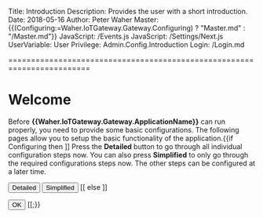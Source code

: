 ﻿Title: Introduction
Description: Provides the user with a short introduction.
Date: 2018-05-16
Author: Peter Waher
Master: {{(Configuring:=Waher.IoTGateway.Gateway.Configuring) ? "Master.md" : "/Master.md"}}
JavaScript: /Events.js
JavaScript: /Settings/Next.js
UserVariable: User
Privilege: Admin.Config.Introduction
Login: /Login.md


========================================================================

Welcome
=============================

<form>

Before **{{Waher.IoTGateway.Gateway.ApplicationName}}** can run properly, you need to provide some basic configurations. The following pages
allow you to setup the basic functionality of the application.{{if Configuring then ]] Press the **Detailed** button to go through all
individual configuration steps now. You can also press **Simplified** to only go through the required configurations steps now. The other
steps can be configured at a later time.

<button type='button' onclick='Next()'>Detailed</button>
<button type='button' onclick='ConfigComplete("Simplified")'>Simplified</button>
[[ else ]]

<button type='button' onclick='Ok()'>OK</button>
[[;}}

</form>

